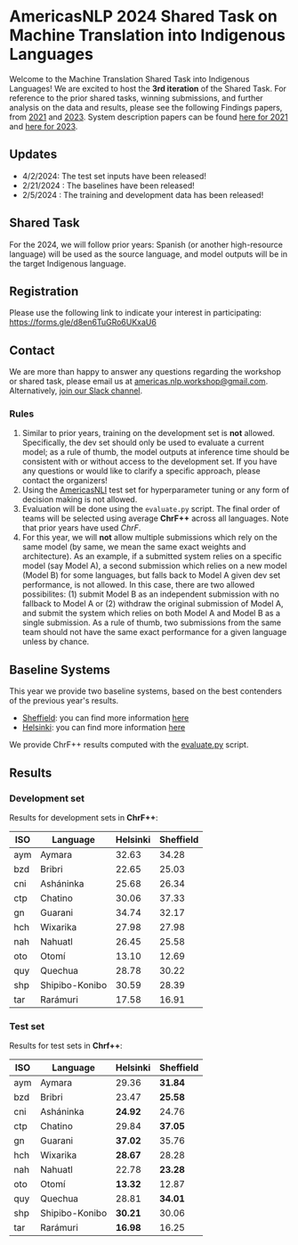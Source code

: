 # AmericasNLP 2024 Shared Task on Machine Translation into Indigenous Languages

Welcome to the Machine Translation Shared Task into Indigenous Languages! We are excited to host the **3rd iteration** of the Shared Task. For reference to the prior shared tasks, winning submissions, and further analysis on the data and results, please see the following Findings papers, from [2021](https://aclanthology.org/2021.americasnlp-1.23/) and [2023](https://aclanthology.org/2023.americasnlp-1.23/). 
System description papers can be found [here for 2021](https://aclanthology.org/volumes/2021.americasnlp-1/) and [here for 2023](https://aclanthology.org/volumes/2023.americasnlp-1/). 

## Updates

- 4/2/2024: The test set inputs have been released!
- 2/21/2024 : The baselines have been released!
- 2/5/2024 : The training and development data has been released!

## Shared Task

For the 2024, we will follow prior years: Spanish (or another high-resource language) will be used as the source language, and model outputs will be in the target Indigenous language. 

## Registration

Please use the following link to indicate your interest in participating: https://forms.gle/d8en6TuGRo6UKxaU6

## Contact

We are more than happy to answer any questions regarding the workshop or shared task, please email us at [americas.nlp.workshop@gmail.com](malito:americas.nlp.workshop@gmail.com). Alternatively, [join our Slack channel](https://join.slack.com/t/americasnlp/shared_invite/zt-2c3lstrpe-n6DXqZyGVXVqDaGiM7mbHA).


### Rules

1. Similar to prior years, training on the development set is **not** allowed. Specifically, the dev set should only be used to evaluate a current model; as a rule of thumb, the model outputs at inference time should be consistent with or without access to the development set. If you have any questions or would like to clarify a specific approach, please contact the organizers!   
2. Using the [AmericasNLI](https://aclanthology.org/2022.acl-long.435.pdf) test set for hyperparameter tuning or any form of decision making is not allowed. 
3. Evaluation will be done using the `evaluate.py` script. The final order of teams will be selected using average **ChrF++** across all languages. Note that prior years have used *ChrF*.
4. For this year, we will **not** allow multiple submissions which rely on the same model (by same, we mean the same exact weights and architecture). As an example, if a submitted system relies on a specific model (say Model A), a second submission which relies on a new model (Model B) for some languages, but falls back to Model A given dev set performance, is not allowed. In this case, there are two allowed possibilites: (1) submit Model B as an independent submission with no fallback to Model A or (2) withdraw the original submission of Model A, and submit the system which relies on both Model A and Model B as a single submission. As a rule of thumb, two submissions from the same team should not have the same exact performance for a given language unless by chance. 


## Baseline Systems 

This year we provide two baseline systems, based on the best contenders of the previous year's results.
- [Sheffield](https://aclanthology.org/2023.americasnlp-1.21/): you can find more information [here](baselines/sheffield)
- [Helsinki](https://aclanthology.org/2023.americasnlp-1.20/): you can find more information [here](baselines/helsinki)

We provide ChrF++ results computed with the [evaluate.py](evaluate.py) script.

## Results

### Development set

Results for development sets in **ChrF++**: 

| ISO| Language | Helsinki | Sheffield
---|---|----|----
aym | Aymara | 32.63 | 34.28
bzd |Bribri | 22.65 | 25.03
cni | Asháninka | 25.68 | 26.34
ctp | Chatino |  30.06 | 37.33
gn | Guarani | 34.74 | 32.17
hch | Wixarika | 27.98 | 27.98
nah | Nahuatl | 26.45 | 25.58
oto | Otomí |  13.10 | 12.69
quy | Quechua | 28.78 | 30.22
shp | Shipibo-Konibo | 30.59 | 28.39
tar | Rarámuri | 17.58 | 16.91


### Test set

Results for test sets in **Chrf++**:

| ISO| Language | Helsinki | Sheffield
---|---|----|----
aym | Aymara | 29.36 | **31.84**
bzd |Bribri | 23.47 | **25.58**
cni | Asháninka | **24.92** | 24.76
ctp | Chatino |  29.84 | **37.05**
gn | Guarani | **37.02** | 35.76
hch | Wixarika | **28.67** | 28.28
nah | Nahuatl | 22.78 | **23.28**
oto | Otomí |  **13.32** | 12.87
quy | Quechua | 28.81 | **34.01**
shp | Shipibo-Konibo | **30.21** | 30.06
tar | Rarámuri | **16.98** | 16.25
